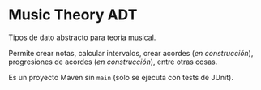 # Music Theory ADT

Tipos de dato abstracto para teoría musical.

Permite crear notas, calcular intervalos, crear acordes (*en construcción*), progresiones de acordes (*en construcción*), entre otras cosas.

Es un proyecto Maven sin `main` (solo se ejecuta con tests de JUnit).
